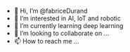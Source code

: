 - 👋 Hi, I’m @fabriceDurand
- 👀 I’m interested in AI, IoT and robotic
- 🌱 I’m currently learning deep learning
- 💞️ I’m looking to collaborate on ...
- 📫 How to reach me ...

<!---
fabriceDurand/fabriceDurand is a ✨ special ✨ repository because its `README.md` (this file) appears on your GitHub profile.
You can click the Preview link to take a look at your changes.
--->
